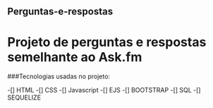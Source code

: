 ## Perguntas-e-respostas
# Projeto de perguntas e respostas semelhante ao Ask.fm 

###Tecnologias usadas no projeto:

-[] HTML
-[] CSS
-[] Javascript 
-[] EJS
-[] BOOTSTRAP 
-[] SQL
-[] SEQUELIZE
